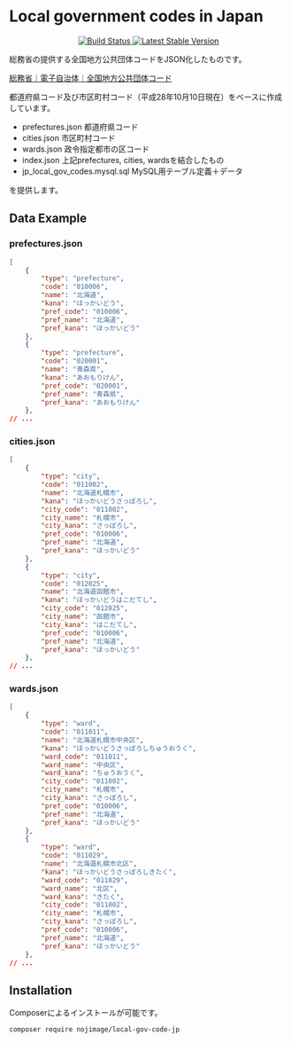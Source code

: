 # Local government codes in Japan

<p align="center">
    <a href="https://travis-ci.org/nojimage/local-gov-code-jp" target="_blank">
        <img alt="Build Status" src="https://img.shields.io/travis/nojimage/local-gov-code-jp/master.svg?style=flat-square">
    </a>
    <a href="https://packagist.org/packages/nojimage/local-gov-code-jp" target="_blank">
        <img alt="Latest Stable Version" src="https://img.shields.io/packagist/v/nojimage/local-gov-code-jp.svg?style=flat-square">
    </a>
</p>

総務省の提供する全国地方公共団体コードをJSON化したものです。

[総務省｜電子自治体｜全国地方公共団体コード](http://www.soumu.go.jp/denshijiti/code.html)

都道府県コード及び市区町村コード（平成28年10月10日現在）をベースに作成しています。

- prefectures.json 都道府県コード
- cities.json 市区町村コード
- wards.json 政令指定都市の区コード
- index.json 上記prefectures, cities, wardsを結合したもの
- jp_local_gov_codes.mysql.sql MySQL用テーブル定義＋データ

を提供します。

## Data Example

### prefectures.json

```json
[
    {
        "type": "prefecture",
        "code": "010006",
        "name": "北海道",
        "kana": "ほっかいどう",
        "pref_code": "010006",
        "pref_name": "北海道",
        "pref_kana": "ほっかいどう"
    },
    {
        "type": "prefecture",
        "code": "020001",
        "name": "青森県",
        "kana": "あおもりけん",
        "pref_code": "020001",
        "pref_name": "青森県",
        "pref_kana": "あおもりけん"
    },
// ...
```

### cities.json

```json
[
    {
        "type": "city",
        "code": "011002",
        "name": "北海道札幌市",
        "kana": "ほっかいどうさっぽろし",
        "city_code": "011002",
        "city_name": "札幌市",
        "city_kana": "さっぽろし",
        "pref_code": "010006",
        "pref_name": "北海道",
        "pref_kana": "ほっかいどう"
    },
    {
        "type": "city",
        "code": "012025",
        "name": "北海道函館市",
        "kana": "ほっかいどうはこだてし",
        "city_code": "012025",
        "city_name": "函館市",
        "city_kana": "はこだてし",
        "pref_code": "010006",
        "pref_name": "北海道",
        "pref_kana": "ほっかいどう"
    },
// ...
```

### wards.json

```json
[
    {
        "type": "ward",
        "code": "011011",
        "name": "北海道札幌市中央区",
        "kana": "ほっかいどうさっぽろしちゅうおうく",
        "ward_code": "011011",
        "ward_name": "中央区",
        "ward_kana": "ちゅうおうく",
        "city_code": "011002",
        "city_name": "札幌市",
        "city_kana": "さっぽろし",
        "pref_code": "010006",
        "pref_name": "北海道",
        "pref_kana": "ほっかいどう"
    },
    {
        "type": "ward",
        "code": "011029",
        "name": "北海道札幌市北区",
        "kana": "ほっかいどうさっぽろしきたく",
        "ward_code": "011029",
        "ward_name": "北区",
        "ward_kana": "きたく",
        "city_code": "011002",
        "city_name": "札幌市",
        "city_kana": "さっぽろし",
        "pref_code": "010006",
        "pref_name": "北海道",
        "pref_kana": "ほっかいどう"
    },
// ...
```

## Installation

Composerによるインストールが可能です。

```
composer require nojimage/local-gov-code-jp
```
